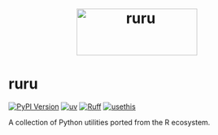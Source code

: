 <h1 align="center">
  <img width="237" height="92" alt="ruru" src="https://github.com/user-attachments/assets/499805bd-23f5-4868-9ec6-c2f1ba151203"><br>
</h1>

# ruru

[![PyPI Version](https://img.shields.io/pypi/v/ruru.svg)](<https://pypi.python.org/pypi/ruru>)
[![uv](https://img.shields.io/endpoint?url=https://raw.githubusercontent.com/astral-sh/uv/main/assets/badge/v0.json)](https://github.com/astral-sh/uv)
[![Ruff](https://img.shields.io/endpoint?url=https://raw.githubusercontent.com/astral-sh/ruff/main/assets/badge/v2.json)](https://github.com/astral-sh/ruff)
[![usethis](https://img.shields.io/endpoint?url=https://raw.githubusercontent.com/usethis-python/usethis-python/main/assets/badge/v1.json)](https://github.com/usethis-python/usethis-python)

A collection of Python utilities ported from the R ecosystem.
